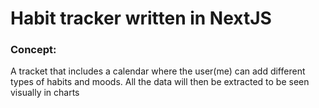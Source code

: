 # Habit tracker written in NextJS

### Concept:
A tracket that includes a calendar where the user(me) can add different types of habits and moods. All the data will then be extracted to be seen visually in charts
